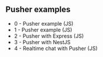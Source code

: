 ## Pusher examples

- 0 - Pusher example (JS)
- 1 - Pusher example (JS)
- 2 - Pusher with Express (JS)
- 3 - Pusher with NestJS
- 4 - Realtime chat with Pusher (JS)
